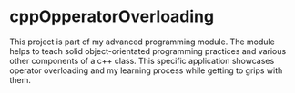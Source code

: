 # cppOpperatorOverloading

This project is part of my advanced programming module. The module helps to teach solid object-orientated programming practices and various other components of a c++ class. This specific application showcases operator overloading and my learning process while getting to grips with them.
